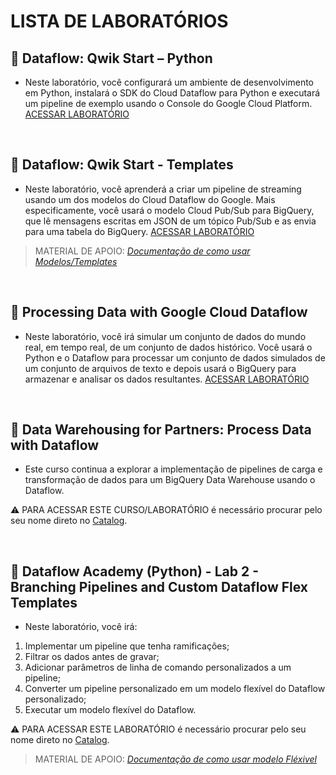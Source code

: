 # LISTA DE LABORATÓRIOS

## :small_blue_diamond: Dataflow: Qwik Start – Python
* Neste laboratório, você configurará um ambiente de desenvolvimento em Python, instalará o SDK do Cloud Dataflow para Python e executará um pipeline de exemplo usando o Console do Google Cloud Platform.
[ACESSAR LABORATÓRIO](https://www.cloudskillsboost.google/focuses/1100?locale=en&parent=catalog)
<br>

## :small_blue_diamond: Dataflow: Qwik Start - Templates
* Neste laboratório, você aprenderá a criar um pipeline de streaming usando um dos modelos do Cloud Dataflow do Google. Mais especificamente, você usará o modelo Cloud Pub/Sub para BigQuery, que lê mensagens escritas em JSON de um tópico Pub/Sub e as envia para uma tabela do BigQuery.
[ACESSAR LABORATÓRIO](https://www.cloudskillsboost.google/focuses/1101?locale=en&parent=catalog)

> MATERIAL DE APOIO:
> [*Documentação de como usar Modelos/Templates*](https://cloud.google.com/dataflow/docs/concepts/dataflow-templates?hl=pt-br)
<br>

## :small_blue_diamond: Processing Data with Google Cloud Dataflow
* Neste laboratório, você irá simular um conjunto de dados do mundo real, em tempo real, de um conjunto de dados histórico. Você usará o Python e o Dataflow para processar um conjunto de dados simulados de um conjunto de arquivos de texto e depois usará o BigQuery para armazenar e analisar os dados resultantes.
[ACESSAR LABORATÓRIO](https://www.cloudskillsboost.google/focuses/1159?locale=en&parent=catalog)
<br>

## :small_blue_diamond: Data Warehousing for Partners: Process Data with Dataflow
* Este curso continua a explorar a implementação de pipelines de carga e transformação de dados para um BigQuery Data Warehouse usando o Dataflow.

:warning: PARA ACESSAR ESTE CURSO/LABORATÓRIO é necessário procurar pelo seu nome direto no [Catalog](https://partner.cloudskillsboost.google/catalog).

<br>

## :small_blue_diamond: Dataflow Academy (Python) - Lab 2 - Branching Pipelines and Custom Dataflow Flex Templates
* Neste laboratório, você irá:
1. Implementar um pipeline que tenha ramificações;
2. Filtrar os dados antes de gravar;
3. Adicionar parâmetros de linha de comando personalizados a um pipeline;
4. Converter um pipeline personalizado em um modelo flexível do Dataflow personalizado;
5. Executar um modelo flexível do Dataflow.

:warning: PARA ACESSAR ESTE LABORATÓRIO é necessário procurar pelo seu nome direto no [Catalog](https://partner.cloudskillsboost.google/catalog).

> MATERIAL DE APOIO:
> [*Documentação de como usar modelo Fléxivel*](https://cloud.google.com/dataflow/docs/guides/templates/using-flex-templates?hl=pt-br)
